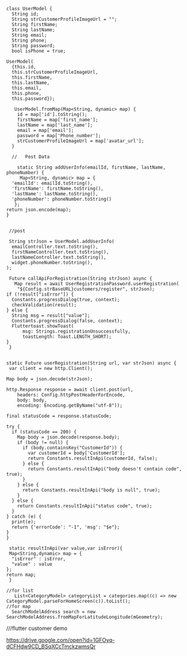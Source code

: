     class UserModel {
      String id;
      String strCustomerProfileImageUrl = "";
      String firstName;
      String lastName;
      String email;
      String phone;
      String password;
      bool isPhone = true;

    UserModel(
      {this.id,
      this.strCustomerProfileImageUrl,
      this.firstName,
      this.lastName,
      this.email,
      this.phone,
      this.password});

       UserModel.fromMap(Map<String, dynamic> map) {
        id = map['id'].toString();
        firstName = map['first_name'];
        lastName = map['last_name'];
        email = map['email'];
        password = map['Phone_number'];
        strCustomerProfileImageUrl = map['avatar_url'];
      } 

      //   Post Data

        static String addUserInfo(emailId, firstName, lastName, phoneNumber) {
         Map<String, dynamic> map = {
      'emailId': emailId.toString(),
      'firstName': firstName.toString(),
      'lastName': lastName.toString(),
      'phoneNumber': phoneNumber.toString()
       };
    return json.encode(map);
    }


     //post

     String strJson = UserModel.addUserInfo(
      emailController.text.toString(),
      firstNameController.text.toString(),
      lastNameController.text.toString(),
      widget.phoneNumber.toString(),
    );

     Future callApiForRegistration(String strJson) async {
       Map result = await UserRegistrationPassword.userRegistration(
        "${Config.strBaseURL}customers/register", strJson);
    if (!result["isError"]) {
      Constants.progressDialog(true, context);
      checkValidation(result);
    } else {
      String msg = result["value"];
      Constants.progressDialog(false, context);
      Fluttertoast.showToast(
          msg: Strings.registrationUnsuccessfully,
          toastLength: Toast.LENGTH_SHORT);
    }
     }
  
  
    static Future userRegistration(String url, var strJson) async {
     var client = new http.Client();

    Map body = json.decode(strJson);

    http.Response response = await client.post(url,
        headers: Config.httpPostHeaderForEncode,
        body: body,
        encoding: Encoding.getByName("utf-8"));

    final statusCode = response.statusCode;

    try {
      if (statusCode == 200) {
        Map body = json.decode(response.body);
        if (body != null) {
          if (body.containsKey("CustomerId")) {
            var customerId = body['CustomerId'];
            return Constants.resultInApi(customerId, false);
          } else {
            return Constants.resultInApi("body doesn't contain code", true);
          }
        } else {
          return Constants.resultInApi("body is null", true);
        }
      } else {
        return Constants.resultInApi("status code", true);
      }
    } catch (e) {
      print(e);
      return {'errorCode': "-1", 'msg': "$e"};
    }
    }
  
     static resultInApi(var value,var isError){
     Map<String,dynamic> map = {
      "isError" : isError,
      "value" : value
    };
    return map;
     }
     
    //for list
       List<CategoryModel> categoryList = categories.map((c) => new CategoryModel.parseForHomeScreen(c)).toList();
    //for map 
      SearchModelAddress search = new SearchModelAddress.fromMapForLatitudeLongitude(mGeometry);
  ///flutter customer demo
  
  https://drive.google.com/open?id=1GFOyq-dCFHdw9CD_BSqXCcTmckzwmsQr
